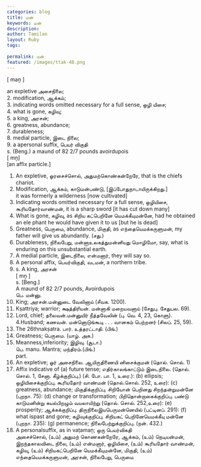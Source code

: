 ```yaml
---
categories: blog
title: மன்
keywords: மன்
description: 
author: Tamilan
layout: Ruby
tags: 
 
permalink: மன்
featured: /images/ttak-48.png
---
```

  
[ maṉ ]  
  
an expletive அசைநிலை;   
2. modification, ஆக்கம்;   
3. indicating words omitted necessary for a full sense, ஒழி யிசை;   
4. what is gone, கழிவு;   
5. a king, அரசன்;   
6. greatness, abundance;   
7. durableness;   
8. medial particle, இடை நிலை;   
9. a apersonal suffix, பெயர் விகுதி  
s. (Beng.) a maund of 82 2/7 pounds avoirdupois  
[ mṉ]  
[an affix particle.]  
1. An expletive, ஓரசைச்சொல், அதுமற்கொண்கன்றேரே, that is the chiefs chariot.   
2. Modification, ஆக்கம், காடுமன்பண்டு, [இப்போதுநாடாயிருக்கிறது.]  
it was formerly a wilderness [now cultivated]  
3. Indicating words omitted necessary for a full sense, ஒழியிசை, கூரியதோர்வாண்மன், it is a sharp sword [it has cut down many]  
4. What is gone, கழிவு, as சிறிய கட்பெறினே யெமக்கீயுமன்னே, had he obtained an ele phant he would have given it to us [but he is dead]  
5. Greatness, பெருமை, abundance, மிகுதி, as எந்தையெமக்கருளுமன், my father will give us abundantly. (சது.)   
6. Durableness, நிலைபேறு, மன்னாஉலகத்துமன்னியது மொழிமோ, say, what is enduring on this unsubstantial earth.   
7. A medial particle, இடைநிலை, என்மனார், they will say so.   
8. A personal affix, பெயர்விகுதி, வடமன், a northern tribe.   
9. s. A king, அரசன்  
[ mṉ ]  
s. [Beng.]  
A maund of 82 2/7 pounds, Avoirdupois  
பெ. மன்னு.   
1. King; அரசன்.மன்னுடை வேலினாய் (சீவக. 1200).   
2. Kṣattriya; warrior; க்ஷத்திரியன். மன்னாகி மறையவனாய் (சேதுபு. சேதுபல. 69).   
3. Lord, chief; தலைவன்.மன்னுயிர் நீத்தவேலின் (பு. வெ. 4, 23, கொளு). 4.Husband; கணவன். மன்னொடுங்கூடி . . . வானகம் பெற்றனர் (சிலப். 25, 59).   
5. The 26thnakṣatra. பார். உத்தரட்டாதி. (பிங்.)   
6. Greatness; பெருமை. (யாழ். அக.)   
7. Meanness,inferiority; இழிவு. (சூடா.)  
பெ. manu. Mantra; மந்திரம்.(பிங்.)  
part.   
1. An expletive; ஓர் அசைநிலை. ஆயிருதிணையி னிசைக்குமன் (தொல். சொல். 1)  
2. Affix indicative of (a) future tense; எதிர்காலங்காட்டும் இடைநிலை. (தொல். சொல். 1, சேனா. கீழ்க்குறிப்பு.) (சி. போ. பா. 1, உரை.): (b) ellipsis; ஒழியிசைக்குறிப்பு. கூரியதோர் வாண்மன் (தொல்.சொல். 252, உரை): (c) greatness, abundance; மிகுதிக்குறிப்பு. சிறியோன் பெறினது சிறந்தன்றுமன்னே (புறநா. 75): (d) change or transformation; பிறிதொன்றாகைக்குறிப்பு. பண்டு காடுமனின்று கயல்பிறழும் வயலாயிற்று (தொல். சொல். 252,உரை): (e) prosperity; ஆக்கக்குறிப்பு. திருநிலைஇயபெருமன்னெயில் (பட்டினப். 291): (f) what ispast and gone; கழிவுக்குறிப்பு. சிறியகட் பெறினேயெமக்கீயு மன்னே (புறநா. 235): (g) permanence; நிலைபேற்றுக்குறிப்பு. (நன். 432.)   
3. A personalsuffix, as in vaṭamaṉ; ஒரு பெயர்விகதி  
அசைச்சொல், (உம்) அதுமற் கொணகன்றேரே, ஆக்கம், (உம்) நெடியன்மன், இறந்தகாலவிடை நிலை, (உம்) என்மனார், ஒழியிசை, (உம்) கூரியதோர் வாண்மன், கழிவு, (உம்) சிறியகட்பெறினே யெமக்கீயுமன்னே, மிகுதி, (உம்) எந்தையெமக்கருளுமன், அரசன், நிலைபேறு, பெருமை